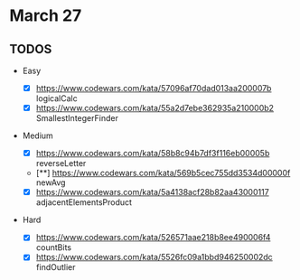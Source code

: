 # March 27

## TODOS

- Easy

  - [x] <https://www.codewars.com/kata/57096af70dad013aa200007b> logicalCalc
  - [x] <https://www.codewars.com/kata/55a2d7ebe362935a210000b2> SmallestIntegerFinder

- Medium

  - [x] <https://www.codewars.com/kata/58b8c94b7df3f116eb00005b> reverseLetter
  - [**] <https://www.codewars.com/kata/569b5cec755dd3534d00000f> newAvg
  - [x] <https://www.codewars.com/kata/5a4138acf28b82aa43000117> adjacentElementsProduct

- Hard

  - [x] <https://www.codewars.com/kata/526571aae218b8ee490006f4> countBits
  - [x] <https://www.codewars.com/kata/5526fc09a1bbd946250002dc> findOutlier
